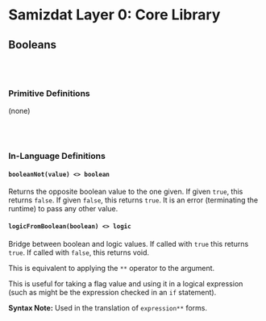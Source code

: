 Samizdat Layer 0: Core Library
==============================

Booleans
--------

<br><br>
### Primitive Definitions

(none)


<br><br>
### In-Language Definitions

#### `booleanNot(value) <> boolean`

Returns the opposite boolean value to the one given. If given `true`,
this returns `false`. If given `false`, this returns `true`. It is
an error (terminating the runtime) to pass any other value.

#### `logicFromBoolean(boolean) <> logic`

Bridge between boolean and logic values. If called with `true` this
returns `true`. If called with `false`, this returns void.

This is equivalent to applying the `**` operator to the argument.

This is useful for taking a flag value and using it in a logical
expression (such as might be the expression checked in an `if` statement).

**Syntax Note:** Used in the translation of `expression**` forms.
